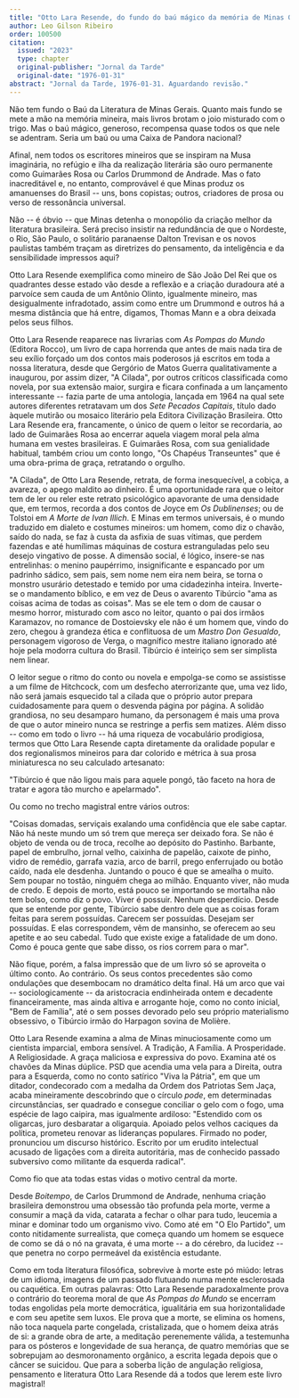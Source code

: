 ```yaml
---
title: "Otto Lara Resende, do fundo do baú mágico da memória de Minas Gerais"
author: Leo Gilson Ribeiro
order: 100500
citation:
  issued: "2023"
  type: chapter
  original-publisher: "Jornal da Tarde"
  original-date: "1976-01-31"
abstract: "Jornal da Tarde, 1976-01-31. Aguardando revisão."
---
```


Não tem fundo o Baú da Literatura de Minas Gerais. Quanto mais fundo se mete a mão na memória mineira, mais livros brotam o joio misturado com o trigo. Mas o baú mágico, generoso, recompensa quase todos os que nele se adentram. Seria um baú ou uma Caixa de Pandora nacional?

Afinal, nem todos os escritores mineiros que se inspiram na Musa imaginária, no refúgio e ilha da realização literária são ouro permanente como Guimarães Rosa ou Carlos Drummond de Andrade. Mas o fato inacreditável e, no entanto, comprovável é que Minas produz os amanuenses do Brasil -- uns, bons copistas; outros, criadores de prosa ou verso de ressonância universal.

Não -- é óbvio -- que Minas detenha o monopólio da criação melhor da literatura brasileira. Será preciso insistir na redundância de que o Nordeste, o Rio, São Paulo, o solitário paranaense Dalton Trevisan e os novos paulistas também traçam as diretrizes do pensamento, da inteligência e da sensibilidade impressos aqui?

Otto Lara Resende exemplifica como mineiro de São João Del Rei que os quadrantes desse estado vão desde a reflexão e a criação duradoura até a parvoíce sem cauda de um Antônio Olinto, igualmente mineiro, mas desigualmente infradotado, assim como entre um Drummond e outros há a mesma distância que há entre, digamos, Thomas Mann e a obra deixada pelos seus filhos.

Otto Lara Resende reaparece nas livrarias com *As Pompas do Mundo* (Editora Rocco), um livro de capa horrenda que antes de mais nada tira de seu exílio forçado um dos contos mais poderosos já escritos em toda a nossa literatura, desde que Gergório de Matos Guerra qualitativamente a inaugurou, por assim dizer, "A Cilada", por outros críticos classificada como novela, por sua extensão maior, surgira e ficara confinada a um lançamento interessante -- fazia parte de uma antologia, lançada em 1964 na qual sete autores diferentes retratavam um dos *Sete Pecados Capitais*, título dado àquele mutirão ou mosaico literário pela Editora Civilização Brasileira. Otto Lara Resende era, francamente, o único de quem o leitor se recordaria, ao lado de Guimarães Rosa ao encerrar aquela viagem moral pela alma humana em vestes brasileiras. E Guimarães Rosa, com sua genialidade habitual, também criou um conto longo, "Os Chapéus Transeuntes" que é uma obra-prima de graça, retratando o orgulho.

"A Cilada", de Otto Lara Resende, retrata, de forma inesquecível, a cobiça, a avareza, o apego maldito ao dinheiro. É uma oportunidade rara que o leitor tem de ler ou reler este retrato psicológico apavorante de uma densidade que, em termos, recorda a dos contos de Joyce em *Os Dublinenses*; ou de Tolstoi em *A Morte de Ivan Illich*. E Minas em termos universais, é o mundo traduzido em dialeto e costumes mineiros: um homem, como diz o chavão, saído do nada, se faz à custa da asfixia de suas vítimas, que perdem fazendas e até humílimas máquinas de costura estranguladas pelo seu desejo vingativo de posse. A dimensão social, é lógico, insere-se nas entrelinhas: o menino paupérrimo, insignificante e espancado por um padrinho sádico, sem pais, sem nome nem eira nem beira, se torna o monstro usurário detestado e temido por uma cidadezinha inteira. Inverte-se o mandamento bíblico, e em vez de Deus o avarento Tibúrcio "ama as coisas acima de todas as coisas". Mas se ele tem o dom de causar o mesmo horror, misturado com asco no leitor, quanto o pai dos irmãos Karamazov, no romance de Dostoievsky ele não é um homem que, vindo do zero, chegou à grandeza ética e conflituosa de um *Mastro Don Gesualdo*, personagem vigoroso de Verga, o magnífico mestre italiano ignorado até hoje pela modorra cultura do Brasil. Tibúrcio é inteiriço sem ser simplista nem linear.

O leitor segue o ritmo do conto ou novela e empolga-se como se assistisse a um filme de Hitchcock, com um desfecho aterrorizante que, uma vez lido, não será jamais esquecido tal a cilada que o próprio autor prepara cuidadosamente para quem o desvenda página por página. A solidão grandiosa, no seu desamparo humano, da personagem é mais uma prova de que o autor mineiro nunca se restringe a perfis sem matizes. Além disso -- como em todo o livro -- há uma riqueza de vocabulário prodigiosa, termos que Otto Lara Resende capta diretamente da oralidade popular e dos regionalismos mineiros para dar colorido e métrica à sua prosa miniaturesca no seu calculado artesanato:

"Tibúrcio é que não ligou mais para aquele pongó, tão faceto na hora de tratar e agora tão murcho e apelarmado".

Ou como no trecho magistral entre vários outros:

"Coisas domadas, serviçais exalando uma confidência que ele sabe captar. Não há neste mundo um só trem que mereça ser deixado fora. Se não é objeto de venda ou de troca, recolhe ao depósito do Pastinho. Barbante, papel de embrulho, jornal velho, caixinha de papelão, caixote de pinho, vidro de remédio, garrafa vazia, arco de barril, prego enferrujado ou botão caído, nada ele desdenha. Juntando o pouco é que se amealha o muito. Sem poupar no tostão, ninguém chega ao milhão. Enquanto viver, não muda de credo. E depois de morto, está pouco se importando se mortalha não tem bolso, como diz o povo. Viver é possuir. Nenhum desperdício. Desde que se entende por gente, Tibúrcio sabe dentro dele que as coisas foram feitas para serem possuídas. Carecem ser possuídas. Desejam ser possuídas. E elas correspondem, vêm de mansinho, se oferecem ao seu apetite e ao seu cabedal. Tudo que existe exige a fatalidade de um dono. Como é pouca gente que sabe disso, os rios correm para o mar".

Não fique, porém, a falsa impressão que de um livro só se aproveita o último conto. Ao contrário. Os seus contos precedentes são como ondulações que desembocam no dramático delta final. Há um arco que vai -- sociologicamente -- da aristocracia endinheirada ontem e decadente financeiramente, mas ainda altiva e arrogante hoje, como no conto inicial, "Bem de Família", até o sem posses devorado pelo seu próprio materialismo obsessivo, o Tibúrcio irmão do Harpagon sovina de Molière.

Otto Lara Resende examina a alma de Minas minuciosamente como um cientista imparcial, embora sensível. A Tradição, A Família. A Prosperidade. A Religiosidade. A graça maliciosa e expressiva do povo. Examina até os chavões da Minas dúplice. PSD que acendia uma vela para a Direita, outra para a Esquerda, como no conto satírico "Viva la Pátria", em que um ditador, condecorado com a medalha da Ordem dos Patriotas Sem Jaça, acaba mineiramente descobrindo que o círculo *pode*, em determinadas circunstâncias, ser quadrado e consegue conciliar o gelo com o fogo, uma espécie de Iago caipira, mas igualmente ardiloso: "Estendido com os oligarcas, juro desbaratar a oligarquia. Apoiado pelos velhos caciques da política, prometeu renovar as lideranças populares. Firmado no poder, pronunciou um discurso histórico. Escrito por um erudito intelectual acusado de ligações com a direita autoritária, mas de conhecido passado subversivo como militante da esquerda radical".

Como fio que ata todas estas vidas o motivo central da morte.

Desde *Boitempo*, de Carlos Drummond de Andrade, nenhuma criação brasileira demonstrou uma obsessão tão profunda pela morte, verme a consumir a maçã da vida, catarata a fechar o olhar para tudo, leucemia a minar e dominar todo um organismo vivo. Como até em "O Elo Partido", um conto nitidamente surrealista, que começa quando um homem se esquece de como se dá o nó na gravata, é uma morte -- a do cérebro, da lucidez -- que penetra no corpo permeável da existência estudante.

Como em toda literatura filosófica, sobrevive à morte este pó miúdo: letras de um idioma, imagens de um passado flutuando numa mente esclerosada ou caquética. Em outras palavras: Otto Lara Resende paradoxalmente prova o contrário do teorema moral de que *As Pompas do Mundo* se encerram todas engolidas pela morte democrática, igualitária em sua horizontalidade e com seu apetite sem luxos. Ele prova que a morte, se elimina os homens, não toca naquela parte congelada, cristalizada, que o homem deixa atrás de si: a grande obra de arte, a meditação perenemente válida, a testemunha para os pósteros e longevidade de sua herança, de quatro memórias que se sobrepujam ao desmoronamento orgânico, a escrita legada depois que o câncer se suicidou. Que para a soberba lição de angulação religiosa, pensamento e literatura Otto Lara Resende dá a todos que lerem este livro magistral!

